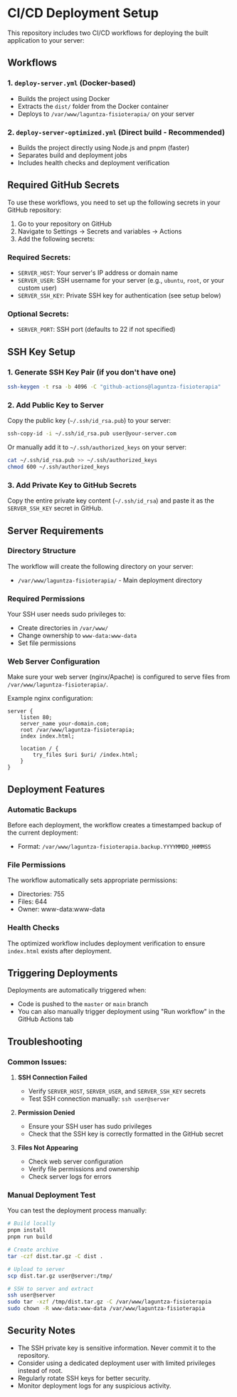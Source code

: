 # CI/CD Deployment Setup

This repository includes two CI/CD workflows for deploying the built application to your server:

## Workflows

### 1. `deploy-server.yml` (Docker-based)
- Builds the project using Docker
- Extracts the `dist/` folder from the Docker container
- Deploys to `/var/www/laguntza-fisioterapia/` on your server

### 2. `deploy-server-optimized.yml` (Direct build - Recommended)
- Builds the project directly using Node.js and pnpm (faster)
- Separates build and deployment jobs
- Includes health checks and deployment verification

## Required GitHub Secrets

To use these workflows, you need to set up the following secrets in your GitHub repository:

1. Go to your repository on GitHub
2. Navigate to Settings → Secrets and variables → Actions
3. Add the following secrets:

### Required Secrets:
- `SERVER_HOST`: Your server's IP address or domain name
- `SERVER_USER`: SSH username for your server (e.g., `ubuntu`, `root`, or your custom user)
- `SERVER_SSH_KEY`: Private SSH key for authentication (see setup below)

### Optional Secrets:
- `SERVER_PORT`: SSH port (defaults to 22 if not specified)

## SSH Key Setup

### 1. Generate SSH Key Pair (if you don't have one)
```bash
ssh-keygen -t rsa -b 4096 -C "github-actions@laguntza-fisioterapia"
```

### 2. Add Public Key to Server
Copy the public key (`~/.ssh/id_rsa.pub`) to your server:
```bash
ssh-copy-id -i ~/.ssh/id_rsa.pub user@your-server.com
```

Or manually add it to `~/.ssh/authorized_keys` on your server:
```bash
cat ~/.ssh/id_rsa.pub >> ~/.ssh/authorized_keys
chmod 600 ~/.ssh/authorized_keys
```

### 3. Add Private Key to GitHub Secrets
Copy the entire private key content (`~/.ssh/id_rsa`) and paste it as the `SERVER_SSH_KEY` secret in GitHub.

## Server Requirements

### Directory Structure
The workflow will create the following directory on your server:
- `/var/www/laguntza-fisioterapia/` - Main deployment directory

### Required Permissions
Your SSH user needs sudo privileges to:
- Create directories in `/var/www/`
- Change ownership to `www-data:www-data`
- Set file permissions

### Web Server Configuration
Make sure your web server (nginx/Apache) is configured to serve files from `/var/www/laguntza-fisioterapia/`.

Example nginx configuration:
```nginx
server {
    listen 80;
    server_name your-domain.com;
    root /var/www/laguntza-fisioterapia;
    index index.html;

    location / {
        try_files $uri $uri/ /index.html;
    }
}
```

## Deployment Features

### Automatic Backups
Before each deployment, the workflow creates a timestamped backup of the current deployment:
- Format: `/var/www/laguntza-fisioterapia.backup.YYYYMMDD_HHMMSS`

### File Permissions
The workflow automatically sets appropriate permissions:
- Directories: 755
- Files: 644
- Owner: www-data:www-data

### Health Checks
The optimized workflow includes deployment verification to ensure `index.html` exists after deployment.

## Triggering Deployments

Deployments are automatically triggered when:
- Code is pushed to the `master` or `main` branch
- You can also manually trigger deployment using "Run workflow" in the GitHub Actions tab

## Troubleshooting

### Common Issues:

1. **SSH Connection Failed**
   - Verify `SERVER_HOST`, `SERVER_USER`, and `SERVER_SSH_KEY` secrets
   - Test SSH connection manually: `ssh user@server`

2. **Permission Denied**
   - Ensure your SSH user has sudo privileges
   - Check that the SSH key is correctly formatted in the GitHub secret

3. **Files Not Appearing**
   - Check web server configuration
   - Verify file permissions and ownership
   - Check server logs for errors

### Manual Deployment Test
You can test the deployment process manually:
```bash
# Build locally
pnpm install
pnpm run build

# Create archive
tar -czf dist.tar.gz -C dist .

# Upload to server
scp dist.tar.gz user@server:/tmp/

# SSH to server and extract
ssh user@server
sudo tar -xzf /tmp/dist.tar.gz -C /var/www/laguntza-fisioterapia
sudo chown -R www-data:www-data /var/www/laguntza-fisioterapia
```

## Security Notes

- The SSH private key is sensitive information. Never commit it to the repository.
- Consider using a dedicated deployment user with limited privileges instead of root.
- Regularly rotate SSH keys for better security.
- Monitor deployment logs for any suspicious activity.
